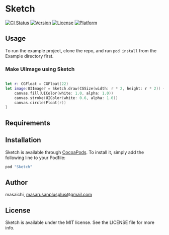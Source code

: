 # Sketch

[![CI Status](http://img.shields.io/travis/masaichi/Sketch.svg?style=flat)](https://travis-ci.org/masaichi/Sketch)
[![Version](https://img.shields.io/cocoapods/v/Sketch.svg?style=flat)](http://cocoapods.org/pods/Sketch)
[![License](https://img.shields.io/cocoapods/l/Sketch.svg?style=flat)](http://cocoapods.org/pods/Sketch)
[![Platform](https://img.shields.io/cocoapods/p/Sketch.svg?style=flat)](http://cocoapods.org/pods/Sketch)

## Usage

To run the example project, clone the repo, and run `pod install` from the Example directory first.

### Make UIImage using Sketch

```Swift

let r: CGFloat = CGFloat(22)
let image:UIImage? = Sketch.draw(CGSize(width: r * 2, height: r * 2)) { canvas in
    canvas.fill(UIColor(white: 1.0, alpha: 1.0))
    canvas.stroke(UIColor(white: 0.6, alpha: 1.0))
    canvas.circle(Float(r))
}

```

## Requirements

## Installation

Sketch is available through [CocoaPods](http://cocoapods.org). To install
it, simply add the following line to your Podfile:

```ruby
pod "Sketch"
```

## Author

masaichi, masarusanplusplus@gmail.com

## License

Sketch is available under the MIT license. See the LICENSE file for more info.
